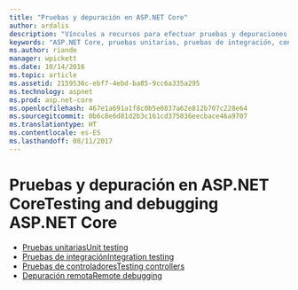 ```yaml
---
title: "Pruebas y depuración en ASP.NET Core"
author: ardalis
description: "Vínculos a recursos para efectuar pruebas y depuraciones en aplicaciones de ASP.NET Core."
keywords: "ASP.NET Core, pruebas unitarias, pruebas de integración, controladores, depuración, depuración remota"
ms.author: riande
manager: wpickett
ms.date: 10/14/2016
ms.topic: article
ms.assetid: 2159536c-ebf7-4ebd-ba85-9cc6a335a295
ms.technology: aspnet
ms.prod: asp.net-core
ms.openlocfilehash: 467e1a691a1f8c0b5e0837a62e812b707c228e64
ms.sourcegitcommit: 0b6c8e6d81d2b3c161cd375036eecbace46a9707
ms.translationtype: HT
ms.contentlocale: es-ES
ms.lasthandoff: 08/11/2017
---
```

# <a name="testing-and-debugging-aspnet-core"></a><span data-ttu-id="dc5c7-104">Pruebas y depuración en ASP.NET Core</span><span class="sxs-lookup"><span data-stu-id="dc5c7-104">Testing and debugging ASP.NET Core</span></span>

- [<span data-ttu-id="dc5c7-105">Pruebas unitarias</span><span class="sxs-lookup"><span data-stu-id="dc5c7-105">Unit testing</span></span>](https://docs.microsoft.com/dotnet/articles/core/testing/unit-testing-with-dotnet-test)
- [<span data-ttu-id="dc5c7-106">Pruebas de integración</span><span class="sxs-lookup"><span data-stu-id="dc5c7-106">Integration testing</span></span>](xref:testing/integration-testing)
- [<span data-ttu-id="dc5c7-107">Pruebas de controladores</span><span class="sxs-lookup"><span data-stu-id="dc5c7-107">Testing controllers</span></span>](xref:mvc/controllers/testing)
- [<span data-ttu-id="dc5c7-108">Depuración remota</span><span class="sxs-lookup"><span data-stu-id="dc5c7-108">Remote debugging</span></span>](https://docs.microsoft.com/visualstudio/debugger/remote-debugging-azure)
